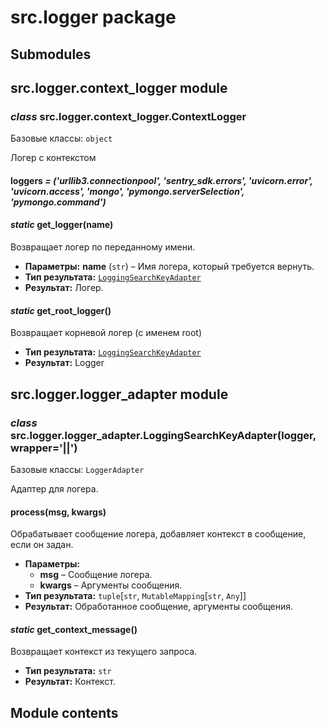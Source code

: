 # src.logger package

## Submodules

## src.logger.context_logger module

### *class* src.logger.context_logger.ContextLogger

Базовые классы: `object`

Логер с контекстом

#### loggers *= ('urllib3.connectionpool', 'sentry_sdk.errors', 'uvicorn.error', 'uvicorn.access', 'mongo', 'pymongo.serverSelection', 'pymongo.command')*

#### *static* get_logger(name)

Возвращает логер по переданному имени.

* **Параметры:**
  **name** (`str`) – Имя логера, который требуется вернуть.
* **Тип результата:**
  [`LoggingSearchKeyAdapter`](#src.logger.logger_adapter.LoggingSearchKeyAdapter)
* **Результат:**
  Логер.

#### *static* get_root_logger()

Возвращает корневой логер (с именем root)

* **Тип результата:**
  [`LoggingSearchKeyAdapter`](#src.logger.logger_adapter.LoggingSearchKeyAdapter)
* **Результат:**
  Logger

## src.logger.logger_adapter module

### *class* src.logger.logger_adapter.LoggingSearchKeyAdapter(logger, wrapper='||')

Базовые классы: `LoggerAdapter`

Адаптер для логера.

#### process(msg, kwargs)

Обрабатывает сообщение логера, добавляет контекст в сообщение, если он задан.

* **Параметры:**
  * **msg** – Сообщение логера.
  * **kwargs** – Аргументы сообщения.
* **Тип результата:**
  `tuple`[`str`, `MutableMapping`[`str`, `Any`]]
* **Результат:**
  Обработанное сообщение, аргументы сообщения.

#### *static* get_context_message()

Возвращает контекст из текущего запроса.

* **Тип результата:**
  `str`
* **Результат:**
  Контекст.

## Module contents
